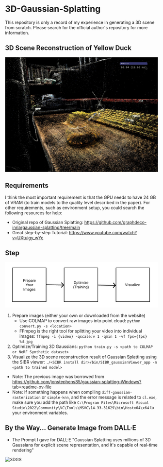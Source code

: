 # 3D-Gaussian-Splatting
This repository is only a record of my experience in generating a 3D scene from scratch. Please search for the official author's repository for more information.

## 3D Scene Reconstruction of Yellow Duck
[![yellow_duck_splats](image/yellow_duck_splats.jpg)](https://youtu.be/UQGgytiCyqE)

## Requirements
I think the most important requirement is that the GPU needs to have 24 GB of VRAM (to train models to the quality level described in the paper). For other requirements, such as environment setup, you could search the following resources for help:
+ Original repo of Gaussian Splatting: https://github.com/graphdeco-inria/gaussian-splatting/tree/main
+ Great step-by-step Tutorial: https://www.youtube.com/watch?v=UXtuigy_wYc


## Step
![workflow](image/Workflow.png)
1. Prepare images (either your own or downloaded from the website)
   * Use COLMAP to convert raw images into point cloud: `python convert.py -s <location>`
   * FFmpeg is the right tool for splitting your video into individual images: `ffmpeg -i {video} -qscale:v 1 -qmin 1 -vf fps={fps} %d.jpg`
2. Optimize/Training 3D Gaussians: `python train.py -s <path to COLMAP or NeRF Synthetic dataset>`
3. Visualize the 3D scene reconstruction result of Gaussian Splatting using the SIBR viewer: `./<SIBR install dir>/bin/SIBR_gaussianViewer_app -m <path to trained model>`

+ Note: The previous image was borrowed from https://github.com/jonstephens85/gaussian-splatting-Windows?tab=readme-ov-file
+ Note: If something happens when compiling `diff-gaussian-rasterization` or `simple-knn`, and the error message is related to `cl.exe`, make sure you add the path like `C:\Program Files\Microsoft Visual Studio\2022\Community\VC\Tools\MSVC\14.33.31629\bin\Hostx64\x64` to your environment variables.

## By the Way... Generate Image from DALL·E
+ The Prompt I gave for DALL·E "Gaussian Splatting uses millions of 3D Gaussians for explicit scene representation, and it's capable of real-time rendering"

![3DGS](image/DALL·E.png)